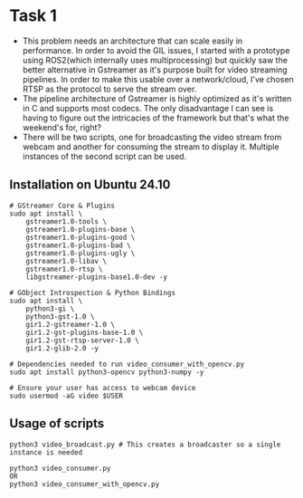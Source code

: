 # Task 1

- This problem needs an architecture that can scale easily in performance. In order to avoid the GIL issues, I started with a prototype using ROS2(which internally uses multiprocessing) but quickly saw the better alternative in Gstreamer as it's purpose built for video streaming pipelines. In order to make this usable over a network/cloud, I've chosen RTSP as the protocol to serve the stream over.
- The pipeline architecture of Gstreamer is highly optimized as it's written in C and supports most codecs. The only disadvantage I can see is having to figure out the intricacies of the framework but that's what the weekend's for, right?
- There will be two scripts, one for broadcasting the video stream from webcam and another for consuming the stream to display it. Multiple instances of the second script can be used.

## Installation on Ubuntu 24.10

```
# GStreamer Core & Plugins
sudo apt install \
    gstreamer1.0-tools \
    gstreamer1.0-plugins-base \
    gstreamer1.0-plugins-good \
    gstreamer1.0-plugins-bad \
    gstreamer1.0-plugins-ugly \
    gstreamer1.0-libav \
    gstreamer1.0-rtsp \
    libgstreamer-plugins-base1.0-dev -y

# GObject Introspection & Python Bindings
sudo apt install \
    python3-gi \
    python3-gst-1.0 \
    gir1.2-gstreamer-1.0 \
    gir1.2-gst-plugins-base-1.0 \
    gir1.2-gst-rtsp-server-1.0 \
    gir1.2-glib-2.0 -y

# Dependencies needed to run video_consumer_with_opencv.py
sudo apt install python3-opencv python3-numpy -y

# Ensure your user has access to webcam device
sudo usermod -aG video $USER
```

## Usage of scripts
```
python3 video_broadcast.py # This creates a broadcaster so a single instance is needed
    
python3 video_consumer.py
OR
python3 video_consumer_with_opencv.py 
```